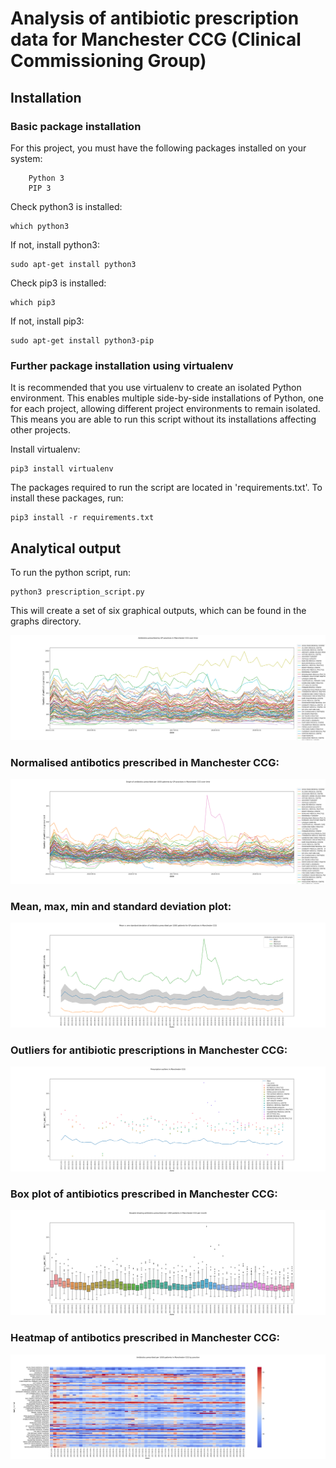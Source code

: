 # Analysis of antibiotic prescription data for Manchester CCG (Clinical Commissioning Group)


## Installation

### Basic package installation

For this project, you must have the following packages installed on your system:
```
    Python 3
    PIP 3
```
Check python3 is installed:
```
which python3
```
If not, install python3:
```
sudo apt-get install python3
```
Check pip3 is installed:
```
which pip3
```
If not, install pip3:
```
sudo apt-get install python3-pip
```

### Further package installation using virtualenv

It is recommended that you use virtualenv to create an isolated Python environment. This enables multiple side-by-side installations of Python, one for each project, allowing different project environments to remain isolated. This means you are able to run this script without its installations affecting other projects. 

Install virtualenv:
```
pip3 install virtualenv
```

The packages required to run the script are located in 'requirements.txt'. To install these packages, run:
```
pip3 install -r requirements.txt
```

## Analytical output

To run the python script, run:
```
python3 prescription_script.py
```
This will create a set of six graphical outputs, which can be found in the graphs directory.

![Antibiotics prescribed in Manchester CCG](https://github.com/RachelDuffin/prescribing/blob/master/graphs/antibiotics_prescribed_in_Manchester_over_time.png)

### Normalised antibotics prescribed in Manchester CCG:
![](https://github.com/RachelDuffin/prescribing/blob/master/graphs/normalised_antibiotics_prescribed_in_manchester_over_time.png)

### Mean, max, min and standard deviation plot:
![](https://github.com/RachelDuffin/prescribing/blob/master/graphs/Mean_and_sd_antibiotics_per_1000_patients.png)

### Outliers for antibiotic prescriptions in Manchester CCG:
![](https://github.com/RachelDuffin/prescribing/blob/master/graphs/Prescription_outliers_in_Manchester_CCG.png)

### Box plot of antibiotics prescribed in Manchester CCG:
![](https://github.com/RachelDuffin/prescribing/blob/master/graphs/Box_plot.png)

### Heatmap of antibotics prescribed in Manchester CCG:
![](https://github.com/RachelDuffin/prescribing/blob/master/graphs/heatmap.png)



